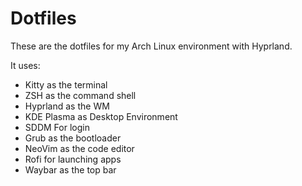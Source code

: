 # Dotfiles

These are the dotfiles for my Arch Linux environment with Hyprland.

It uses:
- Kitty as the terminal
- ZSH as the command shell
- Hyprland as the WM
- KDE Plasma as Desktop Environment
- SDDM For login
- Grub as the bootloader
- NeoVim as the code editor
- Rofi for launching apps
- Waybar as the top bar
